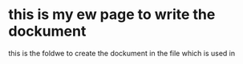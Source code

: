 # this is my ew page to write the dockument

this is the foldwe to create the dockument in the  file which is used in 

